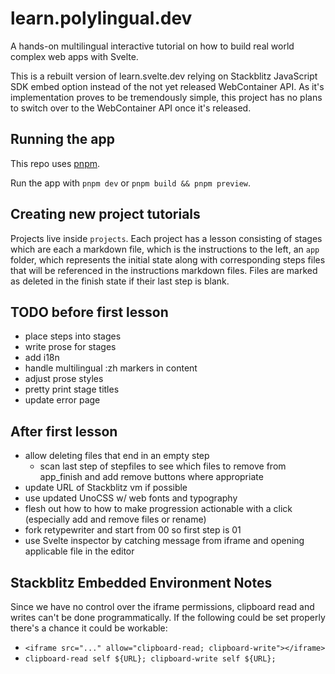 # learn.polylingual.dev

A hands-on multilingual interactive tutorial on how to build real world complex web apps with Svelte.

This is a rebuilt version of learn.svelte.dev relying on Stackblitz JavaScript SDK embed option instead of the not yet released WebContainer API. As it's implementation proves to be tremendously simple, this project has no plans to switch over to the WebContainer API once it's released.

## Running the app

This repo uses [pnpm](https://pnpm.io/).

Run the app with `pnpm dev` or `pnpm build && pnpm preview`.

## Creating new project tutorials

Projects live inside `projects`. Each project has a lesson consisting of stages which are each a markdown file, which is the instructions to the left, an `app` folder, which represents the initial  state along with corresponding steps files that will be referenced in the instructions markdown files. Files are marked as deleted in the finish state if their last step is blank.

## TODO before first lesson

- place steps into stages
- write prose for stages
- add i18n
- handle multilingual :zh markers in content
- adjust prose styles
- pretty print stage titles
- update error page

## After first lesson
- allow deleting files that end in an empty step
  - scan last step of stepfiles to see which files to remove from app_finish and add remove buttons where appropriate
- update URL of Stackblitz vm if possible
- use updated UnoCSS w/ web fonts and typography
- flesh out how to how to make progression actionable with a click (especially add and remove files or rename)
- fork retypewriter and start from 00 so first step is 01
- use Svelte inspector by catching message from iframe and opening applicable file in the editor

## Stackblitz Embedded Environment Notes

Since we have no control over the iframe permissions, clipboard read and writes can't be done programmatically. If the following could be set properly there's a chance it could be workable:
- `<iframe src="..." allow="clipboard-read; clipboard-write"></iframe>`
- `clipboard-read self ${URL}; clipboard-write self ${URL};`
